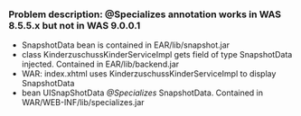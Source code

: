 ### Problem description: @Specializes annotation works in WAS 8.5.5.x but not in WAS 9.0.0.1

* SnapshotData bean is contained in EAR/lib/snapshot.jar
* class KinderzuschussKinderServiceImpl gets field of type SnapshotData injected. Contained in EAR/lib/backend.jar
* WAR: index.xhtml uses KinderzuschussKinderServiceImpl to display SnapshotData
* bean UISnapShotData _@Specializes_ SnapshotData. Contained in WAR/WEB-INF/lib/specializes.jar

